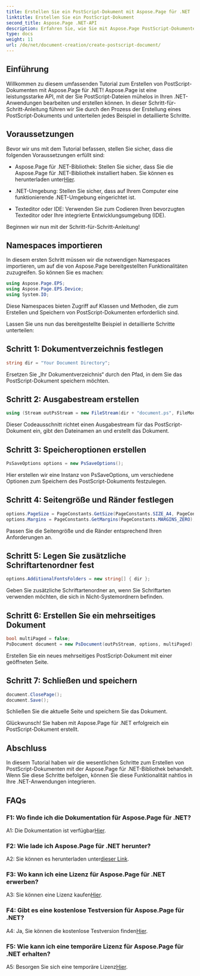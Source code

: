 ```yaml
---
title: Erstellen Sie ein PostScript-Dokument mit Aspose.Page für .NET
linktitle: Erstellen Sie ein PostScript-Dokument
second_title: Aspose.Page .NET-API
description: Erfahren Sie, wie Sie mit Aspose.Page PostScript-Dokumente in .NET erstellen. Befolgen Sie unsere Schritt-für-Schritt-Anleitung für eine nahtlose Integration. Laden Sie die Bibliothek herunter und beginnen Sie mühelos mit der Bearbeitung von PostScript-Dateien.
type: docs
weight: 11
url: /de/net/document-creation/create-postscript-document/
---
```

## Einführung

Willkommen zu diesem umfassenden Tutorial zum Erstellen von PostScript-Dokumenten mit Aspose.Page für .NET! Aspose.Page ist eine leistungsstarke API, mit der Sie PostScript-Dateien mühelos in Ihren .NET-Anwendungen bearbeiten und erstellen können. In dieser Schritt-für-Schritt-Anleitung führen wir Sie durch den Prozess der Erstellung eines PostScript-Dokuments und unterteilen jedes Beispiel in detaillierte Schritte.

## Voraussetzungen

Bevor wir uns mit dem Tutorial befassen, stellen Sie sicher, dass die folgenden Voraussetzungen erfüllt sind:

-  Aspose.Page für .NET-Bibliothek: Stellen Sie sicher, dass Sie die Aspose.Page für .NET-Bibliothek installiert haben. Sie können es herunterladen unter[Hier](https://releases.aspose.com/page/net/).

- .NET-Umgebung: Stellen Sie sicher, dass auf Ihrem Computer eine funktionierende .NET-Umgebung eingerichtet ist.

- Texteditor oder IDE: Verwenden Sie zum Codieren Ihren bevorzugten Texteditor oder Ihre integrierte Entwicklungsumgebung (IDE).

Beginnen wir nun mit der Schritt-für-Schritt-Anleitung!

## Namespaces importieren

In diesem ersten Schritt müssen wir die notwendigen Namespaces importieren, um auf die von Aspose.Page bereitgestellten Funktionalitäten zuzugreifen. So können Sie es machen:

```csharp
using Aspose.Page.EPS;
using Aspose.Page.EPS.Device;
using System.IO;
```

Diese Namespaces bieten Zugriff auf Klassen und Methoden, die zum Erstellen und Speichern von PostScript-Dokumenten erforderlich sind.

Lassen Sie uns nun das bereitgestellte Beispiel in detaillierte Schritte unterteilen:

## Schritt 1: Dokumentverzeichnis festlegen

```csharp
string dir = "Your Document Directory";
```

Ersetzen Sie „Ihr Dokumentverzeichnis“ durch den Pfad, in dem Sie das PostScript-Dokument speichern möchten.

## Schritt 2: Ausgabestream erstellen

```csharp
using (Stream outPsStream = new FileStream(dir + "document.ps", FileMode.Create))
```

Dieser Codeausschnitt richtet einen Ausgabestream für das PostScript-Dokument ein, gibt den Dateinamen an und erstellt das Dokument.

## Schritt 3: Speicheroptionen erstellen

```csharp
PsSaveOptions options = new PsSaveOptions();
```

Hier erstellen wir eine Instanz von PsSaveOptions, um verschiedene Optionen zum Speichern des PostScript-Dokuments festzulegen.

## Schritt 4: Seitengröße und Ränder festlegen

```csharp
options.PageSize = PageConstants.GetSize(PageConstants.SIZE_A4, PageConstants.ORIENTATION_PORTRAIT);
options.Margins = PageConstants.GetMargins(PageConstants.MARGINS_ZERO);
```

Passen Sie die Seitengröße und die Ränder entsprechend Ihren Anforderungen an.

## Schritt 5: Legen Sie zusätzliche Schriftartenordner fest

```csharp
options.AdditionalFontsFolders = new string[] { dir };
```

Geben Sie zusätzliche Schriftartenordner an, wenn Sie Schriftarten verwenden möchten, die sich in Nicht-Systemordnern befinden.

## Schritt 6: Erstellen Sie ein mehrseitiges Dokument

```csharp
bool multiPaged = false;
PsDocument document = new PsDocument(outPsStream, options, multiPaged);
```

Erstellen Sie ein neues mehrseitiges PostScript-Dokument mit einer geöffneten Seite.

## Schritt 7: Schließen und speichern

```csharp
document.ClosePage();
document.Save();
```

Schließen Sie die aktuelle Seite und speichern Sie das Dokument.

Glückwunsch! Sie haben mit Aspose.Page für .NET erfolgreich ein PostScript-Dokument erstellt.

## Abschluss

In diesem Tutorial haben wir die wesentlichen Schritte zum Erstellen von PostScript-Dokumenten mit der Aspose.Page für .NET-Bibliothek behandelt. Wenn Sie diese Schritte befolgen, können Sie diese Funktionalität nahtlos in Ihre .NET-Anwendungen integrieren.

## FAQs

### F1: Wo finde ich die Dokumentation für Aspose.Page für .NET?

 A1: Die Dokumentation ist verfügbar[Hier](https://reference.aspose.com/page/net/).

### F2: Wie lade ich Aspose.Page für .NET herunter?

 A2: Sie können es herunterladen unter[dieser Link](https://releases.aspose.com/page/net/).

### F3: Wo kann ich eine Lizenz für Aspose.Page für .NET erwerben?

 A3: Sie können eine Lizenz kaufen[Hier](https://purchase.aspose.com/buy).

### F4: Gibt es eine kostenlose Testversion für Aspose.Page für .NET?

 A4: Ja, Sie können die kostenlose Testversion finden[Hier](https://releases.aspose.com/).

### F5: Wie kann ich eine temporäre Lizenz für Aspose.Page für .NET erhalten?

 A5: Besorgen Sie sich eine temporäre Lizenz[Hier](https://purchase.aspose.com/temporary-license/).